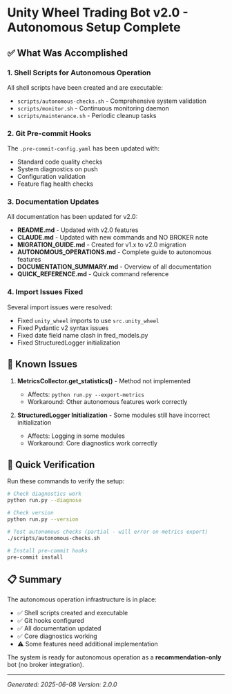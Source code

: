 # Unity Wheel Trading Bot v2.0 - Autonomous Setup Complete

## ✅ What Was Accomplished

### 1. Shell Scripts for Autonomous Operation
All shell scripts have been created and are executable:
- `scripts/autonomous-checks.sh` - Comprehensive system validation
- `scripts/monitor.sh` - Continuous monitoring daemon
- `scripts/maintenance.sh` - Periodic cleanup tasks

### 2. Git Pre-commit Hooks
The `.pre-commit-config.yaml` has been updated with:
- Standard code quality checks
- System diagnostics on push
- Configuration validation
- Feature flag health checks

### 3. Documentation Updates
All documentation has been updated for v2.0:
- **README.md** - Updated with v2.0 features
- **CLAUDE.md** - Updated with new commands and NO BROKER note
- **MIGRATION_GUIDE.md** - Created for v1.x to v2.0 migration
- **AUTONOMOUS_OPERATIONS.md** - Complete guide to autonomous features
- **DOCUMENTATION_SUMMARY.md** - Overview of all documentation
- **QUICK_REFERENCE.md** - Quick command reference

### 4. Import Issues Fixed
Several import issues were resolved:
- Fixed `unity_wheel` imports to use `src.unity_wheel`
- Fixed Pydantic v2 syntax issues
- Fixed date field name clash in fred_models.py
- Fixed StructuredLogger initialization

## 🚧 Known Issues

1. **MetricsCollector.get_statistics()** - Method not implemented
   - Affects: `python run.py --export-metrics`
   - Workaround: Other autonomous features work correctly

2. **StructuredLogger Initialization** - Some modules still have incorrect initialization
   - Affects: Logging in some modules
   - Workaround: Core diagnostics work correctly

## 🎯 Quick Verification

Run these commands to verify the setup:

```bash
# Check diagnostics work
python run.py --diagnose

# Check version
python run.py --version

# Test autonomous checks (partial - will error on metrics export)
./scripts/autonomous-checks.sh

# Install pre-commit hooks
pre-commit install
```

## 📋 Summary

The autonomous operation infrastructure is in place:
- ✅ Shell scripts created and executable
- ✅ Git hooks configured
- ✅ All documentation updated
- ✅ Core diagnostics working
- ⚠️ Some features need additional implementation

The system is ready for autonomous operation as a **recommendation-only** bot (no broker integration).

---
*Generated: 2025-06-08*
*Version: 2.0.0*
